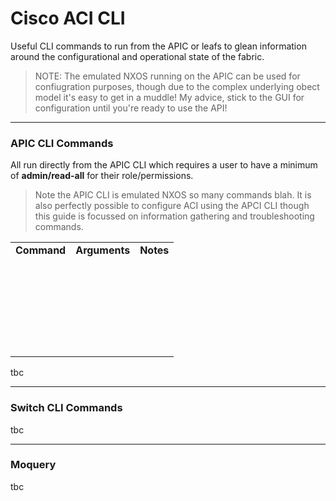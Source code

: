 # Cisco ACI CLI

Useful CLI commands to run from the APIC or leafs to glean information around the configurational and operational state of the fabric. 

> NOTE: The emulated NXOS running on the APIC can be used for confiugration purposes, though due to the complex underlying obect model it's easy to get in a muddle! My advice, stick to the GUI for configuration until you're ready to use the API!

---

### APIC CLI Commands

All run directly from the APIC CLI which requires a user to have a minimum of **admin/read-all** for their role/permissions.

> Note the APIC CLI is emulated NXOS so many commands blah. It is also perfectly possible to configure ACI using the APCI CLI though this guide is focussed on information gathering and troubleshooting commands.

<table><tbody><tr><td><strong>Command</strong></td><td><strong>Arguments</strong></td><td><strong>Notes</strong></td></tr><tr><td>&nbsp;</td><td>&nbsp;</td><td>&nbsp;</td></tr><tr><td>&nbsp;</td><td>&nbsp;</td><td>&nbsp;</td></tr><tr><td>&nbsp;</td><td>&nbsp;</td><td>&nbsp;</td></tr><tr><td>&nbsp;</td><td>&nbsp;</td><td>&nbsp;</td></tr><tr><td>&nbsp;</td><td>&nbsp;</td><td>&nbsp;</td></tr><tr><td>&nbsp;</td><td>&nbsp;</td><td>&nbsp;</td></tr></tbody></table>

tbc

---

### Switch CLI Commands

tbc

---

### Moquery

tbc
